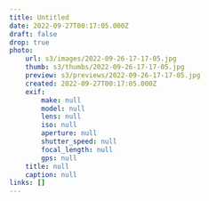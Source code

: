 ```yaml
---
title: Untitled
date: 2022-09-27T00:17:05.000Z
draft: false
drop: true
photo:
    url: s3/images/2022-09-26-17-17-05.jpg
    thumb: s3/thumbs/2022-09-26-17-17-05.jpg
    preview: s3/previews/2022-09-26-17-17-05.jpg
    created: 2022-09-27T00:17:05.000Z
    exif:
        make: null
        model: null
        lens: null
        iso: null
        aperture: null
        shutter_speed: null
        focal_length: null
        gps: null
    title: null
    caption: null
links: []
---
```

